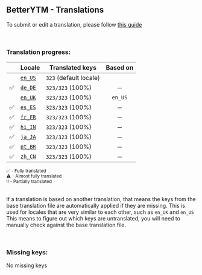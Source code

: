 <!--
  ‼️‼️‼️‼️‼️‼️‼️‼️‼️‼️‼️‼️‼️‼️‼️‼️‼️‼️‼️‼️‼️‼️‼️‼️‼️‼️‼️‼️‼️‼️‼️‼️‼️‼️‼️‼️‼️‼️‼️‼️‼️‼️‼️‼️‼️‼️‼️‼️‼️‼️‼️‼️‼️‼️‼️‼️
  ‼️‼️‼️             THIS IS A GENERATED FILE             ‼️‼️‼️
  ‼️‼️‼️ all changes will be overwritten after next build ‼️‼️‼️
  ‼️‼️‼️ only edit in `src/tools/tr-progress-template.md` ‼️‼️‼️
  ‼️‼️‼️‼️‼️‼️‼️‼️‼️‼️‼️‼️‼️‼️‼️‼️‼️‼️‼️‼️‼️‼️‼️‼️‼️‼️‼️‼️‼️‼️‼️‼️‼️‼️‼️‼️‼️‼️‼️‼️‼️‼️‼️‼️‼️‼️‼️‼️‼️‼️‼️‼️‼️‼️‼️‼️
-->



## BetterYTM - Translations
To submit or edit a translation, please follow [this guide](../../contributing.md#submitting-translations)

<br>

### Translation progress:
| &nbsp; | Locale | Translated keys | Based on |
| :----: | ------ | --------------- | :------: |
|  | [`en_US`](./en_US.json) | `323` (default locale) |  |
| ✅ | [`de_DE`](./de_DE.json) | `323/323` (100%) | ─ |
|  | [`en_UK`](./en_UK.json) | `323/323` (100%) | `en_US` |
| ✅ | [`es_ES`](./es_ES.json) | `323/323` (100%) | ─ |
| ✅ | [`fr_FR`](./fr_FR.json) | `323/323` (100%) | ─ |
| ✅ | [`hi_IN`](./hi_IN.json) | `323/323` (100%) | ─ |
| ✅ | [`ja_JA`](./ja_JA.json) | `323/323` (100%) | ─ |
| ✅ | [`pt_BR`](./pt_BR.json) | `323/323` (100%) | ─ |
| ✅ | [`zh_CN`](./zh_CN.json) | `323/323` (100%) | ─ |

<sub>
✅ - Fully translated
</sub><br>
<sub>
⚠ - Almost fully translated
</sub><br>
<sub>
‼️ - Partially translated
</sub><br>

<br>

If a translation is based on another translation, that means the keys from the base translation file are automatically applied if they are missing. This is used for locales that are very similar to each other, such as `en_UK` and `en_US`  
This means to figure out which keys are untranslated, you will need to manually check against the base translation file.

<br>

### Missing keys:
No missing keys
